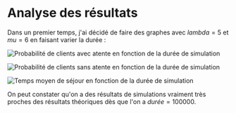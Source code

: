 # Analyse des résultats

Dans un premier temps, j'ai décidé de faire des graphes avec $lambda = 5$ et
$mu = 6$ en faisant varier la durée :

![Probabilité de clients avec atente en fonction de la durée de simulation](../graph/ro.png)

![Probabilité de clients sans atente en fonction de la durée de simulation](../graph/clients-wait.png)

![Temps moyen de séjour en fonction de la durée de simulation](../graph/time-mean.png)

On peut constater qu'on a des résultats de simulations vraiment très proches
des résultats théoriques dès que l'on a $durée = 100 000$.
